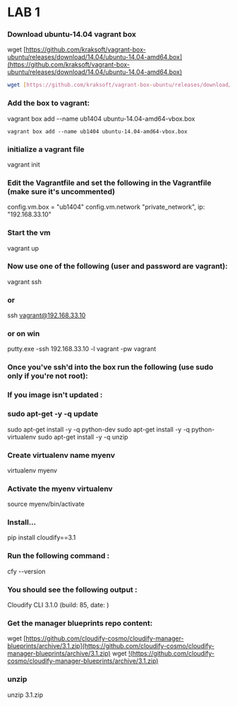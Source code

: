 # LAB 1

### Download ubuntu-14.04 vagrant box
wget [https://github.com/kraksoft/vagrant-box-ubuntu/releases/download/14.04/ubuntu-14.04-amd64.box](https://github.com/kraksoft/vagrant-box-ubuntu/releases/download/14.04/ubuntu-14.04-amd64.box)

```bash
wget [https://github.com/kraksoft/vagrant-box-ubuntu/releases/download/14.04/ubuntu-14.04-amd64.box](https://github.com/kraksoft/vagrant-box-ubuntu/releases/download/14.04/ubuntu-14.04-amd64.box)
```

### Add the box to vagrant:
vagrant box add --name ub1404 ubuntu-14.04-amd64-vbox.box

```shell
vagrant box add --name ub1404 ubuntu-14.04-amd64-vbox.box
```

### initialize a vagrant file  
vagrant init 

### Edit the Vagrantfile and set the following in the Vagrantfile (make sure it's uncommented)
config.vm.box = "ub1404"
config.vm.network "private_network", ip: "192.168.33.10"

### Start the vm
vagrant up

### Now use one of the following (user and password are vagrant):
vagrant ssh 

### or
ssh vagrant@192.168.33.10

### or on win
putty.exe -ssh 192.168.33.10 -l vagrant -pw vagrant

### Once you've ssh'd into the box run the following (use sudo only if you're not root): 

### If you image isn't updated : 
### sudo apt-get -y -q update 

sudo apt-get install -y -q python-dev
sudo apt-get install -y -q python-virtualenv
sudo apt-get install -y -q unzip 

### Create virtualenv name myenv
virtualenv myenv

### Activate the myenv virtualenv
source myenv/bin/activate

### Install...
pip install cloudify==3.1

### Run the following command : 
cfy --version

### You should see the following output :
 Cloudify CLI 3.1.0     (build: 85, date: )

### Get the manager blueprints repo content:
wget [https://github.com/cloudify-cosmo/cloudify-manager-blueprints/archive/3.1.zip](https://github.com/cloudify-cosmo/cloudify-manager-blueprints/archive/3.1.zip)
wget [!(https://github.com/cloudify-cosmo/cloudify-manager-blueprints/archive/3.1.zip)](https://github.com/cloudify-cosmo/cloudify-manager-blueprints/archive/3.1.zip)

### unzip 
unzip 3.1.zip


